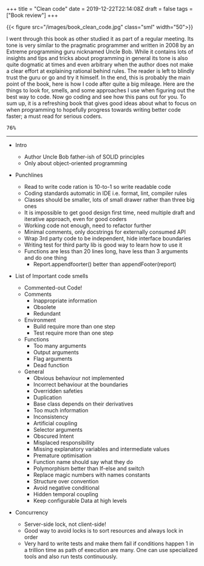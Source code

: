 +++
title = "Clean code"
date = 2019-12-22T22:14:08Z
draft = false
tags = ["Book review"]
+++

{{< figure src="/images/book_clean_code.jpg"  class="sml" width="50">}}

I went through this book as other studied it as part of a regular meeting. Its tone is very similar to the pragmatic programmer and written in 2008 by an Extreme programming guru nicknamed Uncle Bob. While it contains lots of insights and tips and tricks about programming in general its tone is also quite dogmatic at times and even arbitrary when the author does not make a clear effort at explaining rational behind rules. The reader is left to blindly trust the guru or go and try it himself. In the end, this is probably the main point of the book, here is how I code after quite a big mileage. Here are the things to look for, smells, and some approaches I use when figuring out the best way to code. Now go coding and see how this pans out for you. To sum up, it is a refreshing book that gives good ideas about what to focus on when programming to hopefully progress towards writing better code faster; a must read for serious coders.

<kbd>76%</kbd>

<!--more-->

***

* Intro
  * Author Uncle Bob father-ish of SOLID principles
  * Only about object-oriented programming

* Punchlines
  * Read to write code ration is 10-to-1 so write readable code
  * Coding standards automatic in IDE i.e. format, lint, compiler rules
  * Classes should be smaller, lots of small drawer rather than three big ones
  * It is impossible to get good design first time, need multiple draft and iterative approach, even for good coders
  * Working code not enough, need to refactor further
  * Minimal comments, only docstrings for externally consumed API
  * Wrap 3rd party code to be independent, hide interface boundaries
  * Writing test for third party lib is good way to learn how to use it
  * Functions are less than 20 lines long, have less than 3 arguments and do one thing
    * Report.appendfoorter() better than appendFooter(report)

* List of Important code smells

  * Commented-out Code!
  * Comments
    * Inappropriate information
    * Obsolete
    * Redundant
  * Environment
    * Build require more than one step
    * Test require more than one step
  * Functions
    * Too many arguments
    * Output arguments
    * Flag arguments
    * Dead function
  * General
    * Obvious behaviour not implemented
    * Incorrect behaviour at the boundaries
    * Overridden safeties
    * Duplication
    * Base class depends on their derivatives
    * Too much information
    * Inconsistency
    * Artificial coupling
    * Selector arguments
    * Obscured Intent
    * Misplaced responsibility
    * Missing explanatory variables and intermediate values
    * Premature optimisation
    * Function name should say what they do
    * Polymorphism better than If-else and switch
    * Replace magic numbers with names constants
    * Structure over convention
    * Avoid negative conditional
    * Hidden temporal coupling
    * Keep configurable Data at high levels

* Concurrency
  * Server-side lock, not client-side!
  * Good way to avoid locks is to sort resources and always lock in order
  * Very hard to write tests and make them fail if conditions happen 1 in a trillion time as path of execution are many. One can use specialized tools and also run tests continuously.
